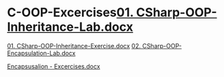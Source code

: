 # C-OOP-Excercises[01. CSharp-OOP-Inheritance-Lab.docx](https://github.com/VasilLozev/C-OOP-Excercises/files/10303165/01.CSharp-OOP-Inheritance-Lab.docx)
[01. CSharp-OOP-Inheritance-Exercise.docx](https://github.com/VasilLozev/C-OOP-Excercises/files/10322199/01.CSharp-OOP-Inheritance-Exercise.docx)
[02. CSharp-OOP-Encapsulation-Lab.docx](https://github.com/VasilLozev/C-OOP-Excercises/files/10326117/02.CSharp-OOP-Encapsulation-Lab.docx)

[Encapsusalion - Excercises.docx](https://github.com/VasilLozev/C-OOP-Excercises/files/10345803/Encapsusalion.-.Excercises.docx)

